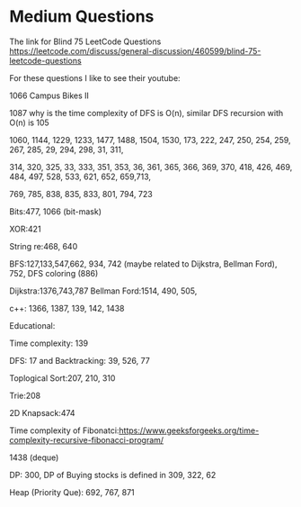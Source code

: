 # Medium Questions


The link for Blind 75 LeetCode Questions
https://leetcode.com/discuss/general-discussion/460599/blind-75-leetcode-questions

For these questions I like to see their youtube:

1066 Campus Bikes II

1087 why is the time complexity of DFS is O(n), similar DFS recursion with O(n) is 105

1060, 1144, 1229, 1233, 1477, 1488, 1504, 1530, 173, 222, 247, 250, 254, 259, 267, 285, 29, 294, 298, 31, 311, 

314, 320, 325, 33, 333, 351, 353, 36, 361, 365, 366, 369, 370, 418, 426, 469, 484, 497, 528, 533, 621, 652, 659,713, 

769, 785, 838, 835, 833, 801, 794, 723

Bits:477, 1066 (bit-mask)

XOR:421

String re:468, 640

BFS:127,133,547,662, 934, 742 (maybe related to Dijkstra, Bellman Ford), 752, DFS coloring (886)

Dijkstra:1376,743,787  Bellman Ford:1514, 490, 505, 

c++: 1366, 1387, 139, 142, 1438

Educational:

Time complexity: 139

DFS: 17 and Backtracking: 39, 526, 77

Toplogical Sort:207, 210, 310

Trie:208

2D Knapsack:474

Time complexity of Fibonatci:https://www.geeksforgeeks.org/time-complexity-recursive-fibonacci-program/

1438 (deque)

DP: 300, DP of Buying stocks is defined in 309, 322, 62

Heap (Priority Que): 692, 767, 871


